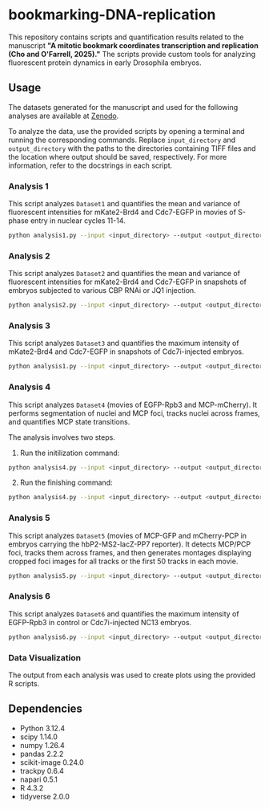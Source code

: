 # bookmarking-DNA-replication

This repository contains scripts and quantification results related to the manuscript **"A mitotic bookmark coordinates transcription and replication (Cho and O'Farrell, 2025)."** The scripts provide custom tools for analyzing fluorescent protein dynamics in early Drosophila embryos.

## Usage

The datasets generated for the manuscript and used for the following analyses are available at [Zenodo](https://zenodo.org/records/13761202).

To analyze the data, use the provided scripts by opening a terminal and running the corresponding commands. Replace `input_directory` and `output_directory` with the paths to the directories containing  TIFF files and the location where output should be saved, respectively. For more information, refer to the docstrings in each script.

### Analysis 1
This script analyzes `Dataset1` and quantifies the mean and variance of fluorescent intensities for mKate2-Brd4 and Cdc7-EGFP in movies of S-phase entry in nuclear cycles 11-14.

```bash
python analysis1.py --input <input_directory> --output <output_directory>
```

### Analysis 2

This script analyzes `Dataset2` and quantifies the mean and variance of fluorescent intensities for mKate2-Brd4 and Cdc7-EGFP in snapshots of embryos subjected to various CBP RNAi or JQ1 injection.

```bash
python analysis2.py --input <input_directory> --output <output_directory>
```

### Analysis 3

This script analyzes `Dataset3` and quantifies the maximum intensity of mKate2-Brd4 and Cdc7-EGFP in snapshots of Cdc7i-injected embryos.

```bash
python analysis1.py --input <input_directory> --output <output_directory>
```

### Analysis 4

This script analyzes `Dataset4` (movies of EGFP-Rpb3 and MCP-mCherry). It performs segmentation of nuclei and MCP foci, tracks nuclei across frames, and quantifies MCP state transitions.

The analysis involves two steps. 

1. Run the initilization command:

```bash
python analysis4.py --input <input_directory> --output <output_directory> --run initialize
```

2. Run the finishing command:
```bash
python analysis4.py --input <input_directory> --output <output_directory> --run finish
```

### Analysis 5

This script analyzes `Dataset5` (movies of MCP-GFP and mCherry-PCP in embryos carrying the hbP2-MS2-lacZ-PP7 reporter). It detects MCP/PCP foci, tracks them across frames, and then generates montages displaying cropped foci images for all tracks or the first 50 tracks in each movie.

```bash
python analysis5.py --input <input_directory> --output <output_directory>
```

### Analysis 6

This script analyzes `Dataset6` and quantifies the maximum intensity of EGFP-Rpb3 in control or Cdc7i-injected NC13 embryos.

```bash
python analysis6.py --input <input_directory> --output <output_directory>
```

### Data Visualization

The output from each analysis was used to create plots using the provided R scripts.

## Dependencies

- Python 3.12.4
- scipy 1.14.0
- numpy 1.26.4 
- pandas 2.2.2 
- scikit-image 0.24.0
- trackpy 0.6.4
- napari 0.5.1
- R 4.3.2
- tidyverse 2.0.0
